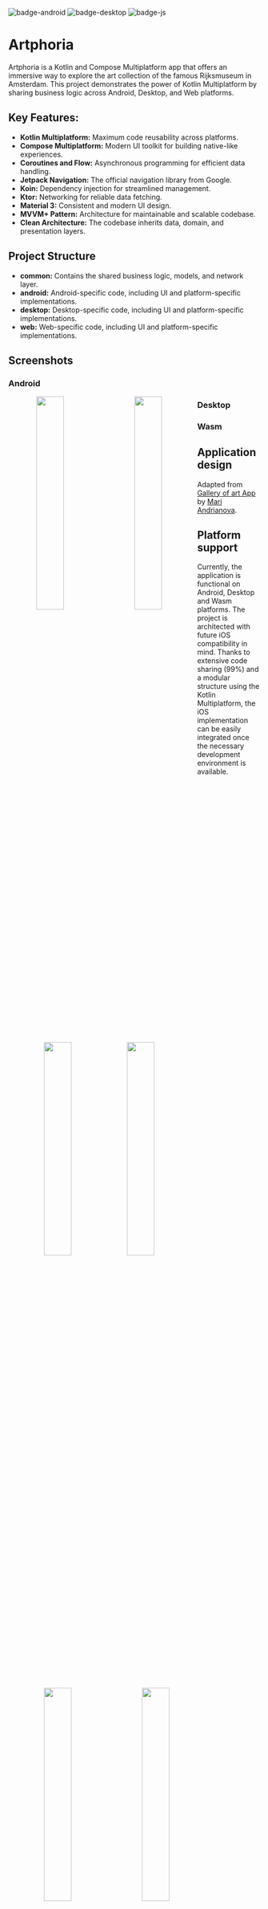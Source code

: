 ![badge-android](http://img.shields.io/badge/platform-android-6EDB8D.svg?style=flat)
![badge-desktop](http://img.shields.io/badge/platform-desktop-DB413D.svg?style=flat)
![badge-js](http://img.shields.io/badge/platform-web-FDD835.svg?style=flat)

# Artphoria

Artphoria is a Kotlin and Compose Multiplatform app that offers an immersive way to explore the art
collection of the famous Rijksmuseum in Amsterdam. This project demonstrates the power of Kotlin
Multiplatform by sharing business logic across Android, Desktop, and Web platforms.

## Key Features:

- **Kotlin Multiplatform:** Maximum code reusability across platforms.
- **Compose Multiplatform:** Modern UI toolkit for building native-like experiences.
- **Coroutines and Flow:** Asynchronous programming for efficient data handling.
- **Jetpack Navigation:** The official navigation library from Google.
- **Koin:** Dependency injection for streamlined management.
- **Ktor:** Networking for reliable data fetching.
- **Material 3:** Consistent and modern UI design.
- **MVVM+ Pattern:** Architecture for maintainable and scalable codebase.
- **Clean Architecture:** The codebase inherits data, domain, and presentation layers.

## Project Structure

- **common:** Contains the shared business logic, models, and network layer.
- **android:** Android-specific code, including UI and platform-specific implementations.
- **desktop:** Desktop-specific code, including UI and platform-specific implementations.
- **web:** Web-specific code, including UI and platform-specific implementations.

## Screenshots

### Android

<div align="center">
  <img style="float: left; margin-right: 15px;" src="https://github.com/user-attachments/assets/7d5c9d12-c8d2-45c0-897a-1992e320f18c" width="33%">
  <img style="float: left; margin-left: 15px; margin-right: 15px;" src="https://github.com/user-attachments/assets/10e72c61-1b23-4f58-90c4-169be46cab14" width="33%">
  <img style="float: left; margin-left: 15px;" src="https://github.com/user-attachments/assets/4dff5135-de8a-47c0-b8be-0a5453aec84d" width="33%">
</div>
<div align="center">
  <img style="float: left; margin-right: 15px;" src="https://github.com/user-attachments/assets/8ef969a3-a054-40e1-94a1-36f96ff54360" width="33%">
  <img style="float: left; margin-left: 15px; margin-right: 15px;" src="https://github.com/user-attachments/assets/7b8210c4-4b33-4992-a00e-3073d7737104" width="33%">
  <img style="float: left; margin-left: 15px;" src="https://github.com/user-attachments/assets/a1fb56f5-b16a-42a3-b8f1-4fb1f4c954ac" width="33%">
</div>

### Desktop

<div align="center">
  <img style="float: left; margin-right: 15px;" src="https://github.com/user-attachments/assets/33b32157-4040-45ad-9a23-70ed212fe8fa" width="100%">
</div>

### Wasm

<div align="center">
  <img style="float: left; margin-right: 15px;" src="https://github.com/user-attachments/assets/029a1298-f47d-48e2-b96a-98e5d0125d63" width="100%">
</div>

## Application design

Adapted from [Gallery of art App](https://dribbble.com/shots/20446337-Gallery-of-art-App)
by [Mari Andrianova](https://dribbble.com/ar_mour/).

## Platform support

Currently, the application is functional on Android, Desktop and Wasm platforms. The project is
architected with future iOS compatibility in mind. Thanks to extensive code sharing (99%) and a
modular structure using the Kotlin Multiplatform, the iOS implementation can be easily integrated
once the necessary development environment is available.
